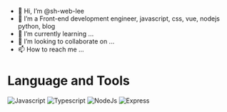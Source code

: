 - 👋 Hi, I’m @sh-web-lee
- 👀 I’m a Front-end development engineer, javascript, css, vue, nodejs python, blog
- 🌱 I’m currently learning ...
- 💞️ I’m looking to collaborate on ...
- 📫 How to reach me ...

# Language and Tools
![Javascript](https://camo.githubusercontent.com/8809573a0d035cce33ea5d3b9addda73d0bca31235f6bd195928af89ae2742d1/68747470733a2f2f63646e2e69636f6e2d69636f6e732e636f6d2f69636f6e73322f323130382f504e472f3132382f6a6176617363726970745f69636f6e5f3133303930302e706e67)
![Typescript](https://camo.githubusercontent.com/1cd6ba05eac5b27062bc897d1342f754742e23ced5f9cbd3b51dbbe9332de1ae/68747470733a2f2f63646e2e69636f6e2d69636f6e732e636f6d2f69636f6e73322f323431352f504e472f3531322f747970657363726970745f706c61696e5f6c6f676f5f69636f6e5f3134363331362e706e67)
![NodeJs](https://camo.githubusercontent.com/a0bc61bb7817b092bcd10b156ebca578abb8683a17dad4dcbacf3c2f16c5240e/68747470733a2f2f63646e2e69636f6e2d69636f6e732e636f6d2f69636f6e73322f323431352f504e472f3531322f6e6f64656a735f6f726967696e616c5f6c6f676f5f69636f6e5f3134363431312e706e67)
![Express](https://camo.githubusercontent.com/8be7d9a0b7b1ca4bae5db3cf0b5898b92aaf39cf1d0885c67676807fa8f87aa1/68747470733a2f2f63646e2e69636f6e2d69636f6e732e636f6d2f69636f6e73322f323639392f504e472f3531322f657870726573736a735f6c6f676f5f69636f6e5f3136393138352e706e67 "Express")
  

<!---
sh-web-lee/sh-web-lee is a ✨ special ✨ repository because its `README.md` (this file) appears on your GitHub profile.
You can click the Preview link to take a look at your changes.
--->
